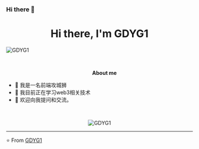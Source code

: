 ### Hi there 👋

<h1 align="center">Hi there, I'm GDYG1</h1>
<p align="left"> <img src="https://komarev.com/ghpvc/?username=GDYG1" alt="GDYG1" /> </p>
<br />

&nbsp;&nbsp;&nbsp;&nbsp;&nbsp;&nbsp;&nbsp;&nbsp;&nbsp;&nbsp;&nbsp;&nbsp;&nbsp;&nbsp;&nbsp;&nbsp;&nbsp;&nbsp;&nbsp;&nbsp;&nbsp;&nbsp;&nbsp;&nbsp;&nbsp;&nbsp;&nbsp;&nbsp;&nbsp;&nbsp;&nbsp;&nbsp;&nbsp;&nbsp;&nbsp;&nbsp;&nbsp;&nbsp;&nbsp;&nbsp;&nbsp;&nbsp;&nbsp;&nbsp;&nbsp;&nbsp;&nbsp;&nbsp;&nbsp;&nbsp;&nbsp;&nbsp;&nbsp;&nbsp;&nbsp;&nbsp;&nbsp;&nbsp;&nbsp;<b>About me</b> <br>
- 🔭 我是一名前端攻城狮
- 🌱 我目前正在学习web3相关技术
- 💬 欢迎向我提问和交流。

<br />
<p align="center"> <img src="https://github-readme-stats.vercel.app/api?username=GDYG1&show_icons=true&theme=dark" alt="GDYG1" /> 
</p>

---
⭐️ From [GDYG1](https://github.com/GDYG1)
